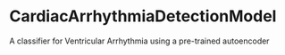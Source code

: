 # CardiacArrhythmiaDetectionModel
A classifier for Ventricular Arrhythmia using a pre-trained autoencoder 

